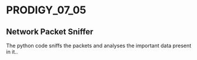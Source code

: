 # PRODIGY_07_05
<h2>Network Packet Sniffer</h2>
<p>The python code sniffs the packets and analyses the important data present in it..</p>
